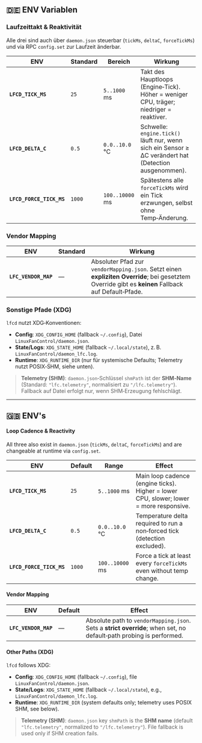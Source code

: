## 🇩🇪 ENV Variablen

### Laufzeittakt & Reaktivität

Alle drei sind auch über `daemon.json` steuerbar (`tickMs`, `deltaC`, `forceTickMs`) und via RPC `config.set` zur Laufzeit änderbar.

| ENV                      | Standard | Bereich         | Wirkung                                                                                               |
| ------------------------ | -------- | --------------- | ----------------------------------------------------------------------------------------------------- |
| **`LFCD_TICK_MS`**       | `25`     | `5..1000` ms    | Takt des Hauptloops (Engine‑Tick). Höher = weniger CPU, träger; niedriger = reaktiver.                |
| **`LFCD_DELTA_C`**       | `0.5`    | `0.0..10.0` °C  | Schwelle: `engine.tick()` läuft nur, wenn sich ein Sensor ≥ ΔC verändert hat (Detection ausgenommen). |
| **`LFCD_FORCE_TICK_MS`** | `1000`   | `100..10000` ms | Spätestens alle `forceTickMs` wird ein Tick erzwungen, selbst ohne Temp‑Änderung.                     |

### Vendor Mapping

| ENV                  | Standard | Wirkung                                                                                                                                             |
| -------------------- | -------- | --------------------------------------------------------------------------------------------------------------------------------------------------- |
| **`LFC_VENDOR_MAP`** | —        | Absoluter Pfad zur `vendorMapping.json`. Setzt einen **expliziten Override**; bei gesetztem Override gibt es **keinen** Fallback auf Default‑Pfade. |

### Sonstige Pfade (XDG)

`lfcd` nutzt XDG‑Konventionen:

* **Config**: `XDG_CONFIG_HOME` (fallback `~/.config`), Datei `LinuxFanControl/daemon.json`.
* **State/Logs**: `XDG_STATE_HOME` (fallback `~/.local/state`), z. B. `LinuxFanControl/daemon_lfc.log`.
* **Runtime**: `XDG_RUNTIME_DIR` (nur für systemische Defaults; Telemetry nutzt POSIX‑SHM, siehe unten).

> **Telemetry (SHM)**: `daemon.json`‑Schlüssel `shmPath` ist der **SHM‑Name** (Standard: `"lfc.telemetry"`, normalisiert zu `"/lfc.telemetry"`). Fallback auf Datei erfolgt nur, wenn SHM‑Erzeugung fehlschlägt.

---

## 🇬🇧 ENV's

#### Loop Cadence & Reactivity

All three also exist in `daemon.json` (`tickMs`, `deltaC`, `forceTickMs`) and are changeable at runtime via `config.set`.

| ENV                      | Default | Range           | Effect                                                                                 |
| ------------------------ | ------- | --------------- | -------------------------------------------------------------------------------------- |
| **`LFCD_TICK_MS`**       | `25`    | `5..1000` ms    | Main loop cadence (engine ticks). Higher = lower CPU, slower; lower = more responsive. |
| **`LFCD_DELTA_C`**       | `0.5`   | `0.0..10.0` °C  | Temperature delta required to run a non‑forced tick (detection excluded).              |
| **`LFCD_FORCE_TICK_MS`** | `1000`  | `100..10000` ms | Force a tick at least every `forceTickMs` even without temp change.                    |

#### Vendor Mapping

| ENV                  | Default | Effect                                                                                                             |
| -------------------- | ------- | ------------------------------------------------------------------------------------------------------------------ |
| **`LFC_VENDOR_MAP`** | —       | Absolute path to `vendorMapping.json`. Sets a **strict override**; when set, no default‑path probing is performed. |

#### Other Paths (XDG)

`lfcd` follows XDG:

* **Config**: `XDG_CONFIG_HOME` (fallback `~/.config`), file `LinuxFanControl/daemon.json`.
* **State/Logs**: `XDG_STATE_HOME` (fallback `~/.local/state`), e.g., `LinuxFanControl/daemon_lfc.log`.
* **Runtime**: `XDG_RUNTIME_DIR` (system defaults only; telemetry uses POSIX SHM, see below).

> **Telemetry (SHM)**: `daemon.json` key `shmPath` is the **SHM name** (default `"lfc.telemetry"`, normalized to `"/lfc.telemetry"`). File fallback is used only if SHM creation fails.
